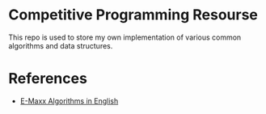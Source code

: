 # Competitive Programming Resourse
This repo is used to store my own implementation of various common algorithms and data structures.

# References
- [E-Maxx Algorithms in English](https://cp-algorithms.com/)